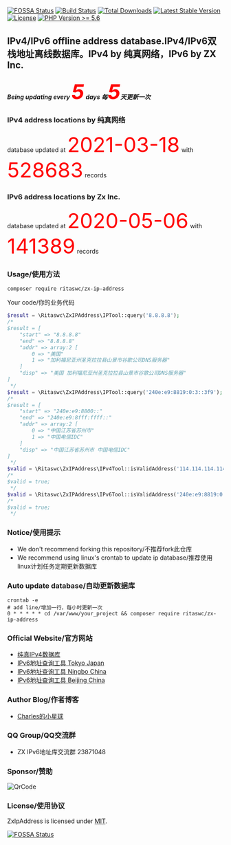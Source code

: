 [![FOSSA Status](https://app.fossa.com/api/projects/git%2Bgithub.com%2Fritaswc%2Fzx-ip-address.svg?type=shield)](https://app.fossa.com/projects/git%2Bgithub.com%2Fritaswc%2Fzx-ip-address?ref=badge_shield)
[![Build Status](https://www.travis-ci.org/ritaswc/zx-ip-address.svg?branch=master)](https://travis-ci.com/github/ritaswc/zx-ip-address)
<a href="https://packagist.org/packages/ritaswc/zx-ip-address"><img src="https://img.shields.io/packagist/dt/ritaswc/zx-ip-address" alt="Total Downloads"></a>
<a href="https://packagist.org/packages/ritaswc/zx-ip-address"><img src="https://img.shields.io/packagist/v/ritaswc/zx-ip-address" alt="Latest Stable Version"></a>
<a href="https://packagist.org/packages/ritaswc/zx-ip-address"><img src="https://img.shields.io/packagist/l/ritaswc/zx-ip-address" alt="License"></a>
<a href="https://www.php.net"><img src="https://img.shields.io/badge/php-%3E%3D%205.6-8892BF.svg?style=flat-square" alt="PHP Version >= 5.6"></a>


## IPv4/IPv6 offline address database.IPv4/IPv6双栈地址离线数据库。IPv4 by 纯真网络，IPv6 by ZX Inc.
##### Being updating every <font color=#FF0000 size=36>5</font> days 每<font color=#FF0000 size=36>5</font>天更新一次

### IPv4 address locations by 纯真网络
database updated at <font color=#FF0000 size=36>2021-03-18</font> with <font color=#FF0000 size=36>528683</font> records

### IPv6 address locations by Zx Inc.
database updated at <font color=#FF0000 size=36>2020-05-06</font> with <font color=#FF0000 size=36>141389</font> records

### Usage/使用方法
```shell script
composer require ritaswc/zx-ip-address
```
Your code/你的业务代码
```php
$result = \Ritaswc\ZxIPAddress\IPTool::query('8.8.8.8');
/*
$result = [
    "start" => "8.8.8.8"
    "end" => "8.8.8.8"
    "addr" => array:2 [
        0 => "美国"
        1 => "加利福尼亚州圣克拉拉县山景市谷歌公司DNS服务器"
    ]
    "disp" => "美国 加利福尼亚州圣克拉拉县山景市谷歌公司DNS服务器"
]
 */
$result = \Ritaswc\ZxIPAddress\IPTool::query('240e:e9:8819:0:3::3f9');
/*
$result = [
    "start" => "240e:e9:8800::"
    "end" => "240e:e9:8fff:ffff::"
    "addr" => array:2 [
        0 => "中国江苏省苏州市"
        1 => "中国电信IDC"
    ]
    "disp" => "中国江苏省苏州市 中国电信IDC"
]
 */
$valid = \Ritaswc\ZxIPAddress\IPv4Tool::isValidAddress('114.114.114.114');
/*
$valid = true;
 */
$valid = \Ritaswc\ZxIPAddress\IPv6Tool::isValidAddress('240e:e9:8819:0:3::3f9');
/*
$valid = true;
 */

```

### Notice/使用提示
- We don't recommend forking this repository/不推荐fork此仓库
- We recommend using linux's crontab to update ip database/推荐使用linux计划任务定期更新数据库

### Auto update database/自动更新数据库
```shell
crontab -e
# add line/增加一行，每小时更新一次
0 * * * * * cd /var/www/your_project && composer require ritaswc/zx-ip-address
```



### Official Website/官方网站
- [纯真IPv4数据库](https://www.cz88.net/)
- [IPv6地址查询工具 Tokyo Japan](http://ip.zxinc.org)
- [IPv6地址查询工具 Ningbo China](https://ip.shanshan-business.com)
- [IPv6地址查询工具 Beijing China](https://ip.yinghualuo.cn)

### Author Blog/作者博客
- [Charles的小星球](https://blog.yinghualuo.cn)

### QQ Group/QQ交流群
- ZX IPv6地址库交流群   23871048

### Sponsor/赞助
![QrCode](https://blog.yinghualuo.cn/blog/2020/11/sponsor.png)

### License/使用协议
ZxIpAddress is licensed under [MIT](https://github.com/ritaswc/zx_ip_address/blob/master/LICENSE).

[![FOSSA Status](https://app.fossa.com/api/projects/git%2Bgithub.com%2Fritaswc%2Fzx-ip-address.svg?type=large)](https://app.fossa.com/projects/git%2Bgithub.com%2Fritaswc%2Fzx-ip-address?ref=badge_large)

